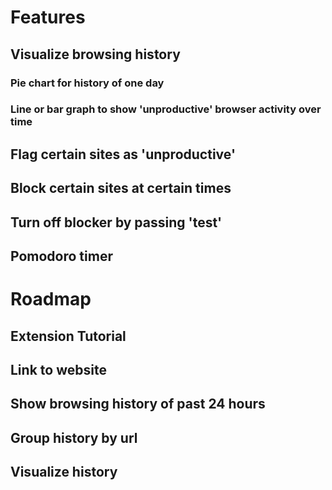 # Features
## Visualize browsing history
  ### Pie chart for history of one day
  ### Line or bar graph to show 'unproductive' browser activity over time
## Flag certain sites as 'unproductive'
## Block certain sites at certain times
## Turn off blocker by passing 'test'
## Pomodoro timer

# Roadmap
## Extension Tutorial
## Link to website
## Show browsing history of past 24 hours
## Group history by url
## Visualize history
